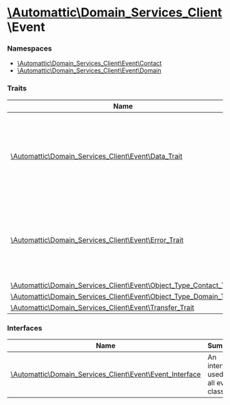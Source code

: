 # [\Automattic](../namespaces/automattic.md)[\Domain_Services_Client](../namespaces/automattic-domain-services-client.md)\Event

### Namespaces

* [\Automattic\Domain_Services_Client\Event\Contact](../namespaces/automattic-domain-services-client-event-contact.md)
* [\Automattic\Domain_Services_Client\Event\Domain](../namespaces/automattic-domain-services-client-event-domain.md)

### Traits

| Name | Summary |
|------|---------|
| [\Automattic\Domain_Services_Client\Event\Data_Trait](../classes/Automattic-Domain-Services-Client-Event-Data-Trait.md) | A trait that defines data access methods common to all event classes. |
| [\Automattic\Domain_Services_Client\Event\Error_Trait](../classes/Automattic-Domain-Services-Client-Event-Error-Trait.md) | A trait that specifies methods common to all error event classes. |
| [\Automattic\Domain_Services_Client\Event\Object_Type_Contact_Trait](../classes/Automattic-Domain-Services-Client-Event-Object-Type-Contact-Trait.md) |  |
| [\Automattic\Domain_Services_Client\Event\Object_Type_Domain_Trait](../classes/Automattic-Domain-Services-Client-Event-Object-Type-Domain-Trait.md) |  |
| [\Automattic\Domain_Services_Client\Event\Transfer_Trait](../classes/Automattic-Domain-Services-Client-Event-Transfer-Trait.md) |  |

### Interfaces

| Name | Summary |
|------|---------|
| [\Automattic\Domain_Services_Client\Event\Event_Interface](../classes/Automattic-Domain-Services-Client-Event-Event-Interface.md) | An interface used by all event classes. |
